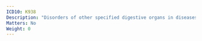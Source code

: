 ```yaml
---
ICD10: K938
Description: "Disorders of other specified digestive organs in diseases classified elsewhere"
Matters: No
Weight: 0
---
```

